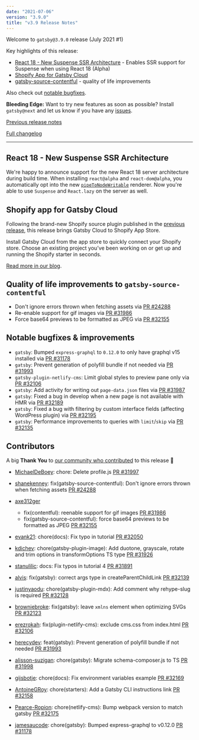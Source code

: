 ```yaml
---
date: "2021-07-06"
version: "3.9.0"
title: "v3.9 Release Notes"
---
```


Welcome to `gatsby@3.9.0` release (July 2021 #1)

Key highlights of this release:

- [React 18 - New Suspense SSR Architecture](#react-18---new-suspense-ssr-architecture) - Enables SSR support for Suspense when using React 18 (Alpha)
- [Shopify App for Gatsby Cloud](#shopify-app-for-gatsby-cloud)
- [gatsby-source-contentful](#quality-of-life-improvements-to-gatsby-source-contentful) - quality of life improvements

Also check out [notable bugfixes](#notable-bugfixes--improvements).

**Bleeding Edge:** Want to try new features as soon as possible? Install `gatsby@next` and let us know
if you have any [issues](https://github.com/gatsbyjs/gatsby/issues).

[Previous release notes](/docs/reference/release-notes/v3.8)

[Full changelog](https://github.com/gatsbyjs/gatsby/compare/gatsby@3.9.0-next.0...gatsby@3.9.0)

---

## React 18 - New Suspense SSR Architecture

We're happy to announce support for the new React 18 server architecture during build time.
When installing `react@alpha` and `react-dom@alpha`, you automatically opt into the new
[`pipeToNodeWritable`](https://github.com/reactwg/react-18/discussions/37) renderer.
Now you're able to use `Suspense` and `React.lazy` on the server as well.

## Shopify app for Gatsby Cloud

Following the brand-new Shopify source plugin published in the [previous release](/docs/reference/release-notes/v3.8/#gatsby-source-shopify-v5),
this release brings Gatsby Cloud to Shopify App Store.

Install Gatsby Cloud from the app store to quickly connect your Shopify store. Choose an existing project you’ve
been working on or get up and running the Shopify starter in seconds.

[Read more in our blog](https://www.gatsbyjs.com/blog/build-your-next-storefront-with-gatsby-cloud).

## Quality of life improvements to `gatsby-source-contentful`

- Don't ignore errors thrown when fetching assets via [PR #24288](https://github.com/gatsbyjs/gatsby/pull/24288)
- Re-enable support for gif images via [PR #31986](https://github.com/gatsbyjs/gatsby/pull/31986)
- Force base64 previews to be formatted as JPEG via [PR #32155](https://github.com/gatsbyjs/gatsby/pull/32155)

## Notable bugfixes & improvements

- `gatsby`: Bumped `express-graphql` to `0.12.0` to only have graphql v15 installed via [PR #31178](https://github.com/gatsbyjs/gatsby/pull/31178)
- `gatsby`: Prevent generation of polyfill bundle if not needed via [PR #31993](https://github.com/gatsbyjs/gatsby/pull/31993)
- `gatsby-plugin-netlify-cms`: Limit global styles to preview pane only via [PR #32106](https://github.com/gatsbyjs/gatsby/pull/32106)
- `gatsby`: Add activity for writing out `page-data.json` files via [PR #31987](https://github.com/gatsbyjs/gatsby/pull/31987)
- `gatsby`: Fixed a bug in develop when a new page is not available with HMR via [PR #32189](https://github.com/gatsbyjs/gatsby/pull/32189)
- `gatsby`: Fixed a bug with filtering by custom interface fields (affecting WordPress plugin) via [PR #32195](https://github.com/gatsbyjs/gatsby/pull/32195)
- `gatsby`: Performance improvements to queries with `limit`/`skip` via [PR #32135](https://github.com/gatsbyjs/gatsby/pull/32135)

## Contributors

A big **Thank You** to [our community who contributed](https://github.com/gatsbyjs/gatsby/compare/gatsby@3.9.0-next.0...gatsby@3.9.0) to this release 💜

- [MichaelDeBoey](https://github.com/MichaelDeBoey): chore: Delete profile.js [PR #31997](https://github.com/gatsbyjs/gatsby/pull/31997)
- [shanekenney](https://github.com/shanekenney): fix(gatsby-source-contentful): Don't ignore errors thrown when fetching assets [PR #24288](https://github.com/gatsbyjs/gatsby/pull/24288)
- [axe312ger](https://github.com/axe312ger)

  - fix(contentful): reenable support for gif images [PR #31986](https://github.com/gatsbyjs/gatsby/pull/31986)
  - fix(gatsby-source-contentful): force base64 previews to be formatted as JPEG [PR #32155](https://github.com/gatsbyjs/gatsby/pull/32155)

- [evank21](https://github.com/evank21): chore(docs): Fix typo in tutorial [PR #32050](https://github.com/gatsbyjs/gatsby/pull/32050)
- [kdichev](https://github.com/kdichev): chore(gatsby-plugin-image): Add duotone, grayscale, rotate and trim options in transformOptions TS type [PR #31926](https://github.com/gatsbyjs/gatsby/pull/31926)
- [stanulilic](https://github.com/stanulilic): docs: Fix typos in tutorial 4 [PR #31891](https://github.com/gatsbyjs/gatsby/pull/31891)
- [alvis](https://github.com/alvis): fix(gatsby): correct args type in createParentChildLink [PR #32139](https://github.com/gatsbyjs/gatsby/pull/32139)
- [justinyaodu](https://github.com/justinyaodu): chore(gatsby-plugin-mdx): Add comment why rehype-slug is required [PR #32128](https://github.com/gatsbyjs/gatsby/pull/32128)
- [browniebroke](https://github.com/browniebroke): fix(gatsby): leave `xmlns` element when optimizing SVGs [PR #32123](https://github.com/gatsbyjs/gatsby/pull/32123)
- [erezrokah](https://github.com/erezrokah): fix(plugin-netlify-cms): exclude cms.css from index.html [PR #32106](https://github.com/gatsbyjs/gatsby/pull/32106)
- [herecydev](https://github.com/herecydev): feat(gatsby): Prevent generation of polyfill bundle if not needed [PR #31993](https://github.com/gatsbyjs/gatsby/pull/31993)
- [alisson-suzigan](https://github.com/alisson-suzigan): chore(gatsby): Migrate schema-composer.js to TS [PR #31998](https://github.com/gatsbyjs/gatsby/pull/31998)
- [gijsbotje](https://github.com/gijsbotje): chore(docs): Fix environment variables example [PR #32169](https://github.com/gatsbyjs/gatsby/pull/32169)
- [AntoineGRoy](https://github.com/AntoineGRoy): chore(starters): Add a Gatsby CLI instructions link [PR #32158](https://github.com/gatsbyjs/gatsby/pull/32158)
- [Pearce-Ropion](https://github.com/Pearce-Ropion): chore(netlify-cms): Bump webpack version to match gatsby [PR #32175](https://github.com/gatsbyjs/gatsby/pull/32175)
- [jamesaucode](https://github.com/jamesaucode): chore(gatsby): Bumped express-graphql to v0.12.0 [PR #31178](https://github.com/gatsbyjs/gatsby/pull/31178)
